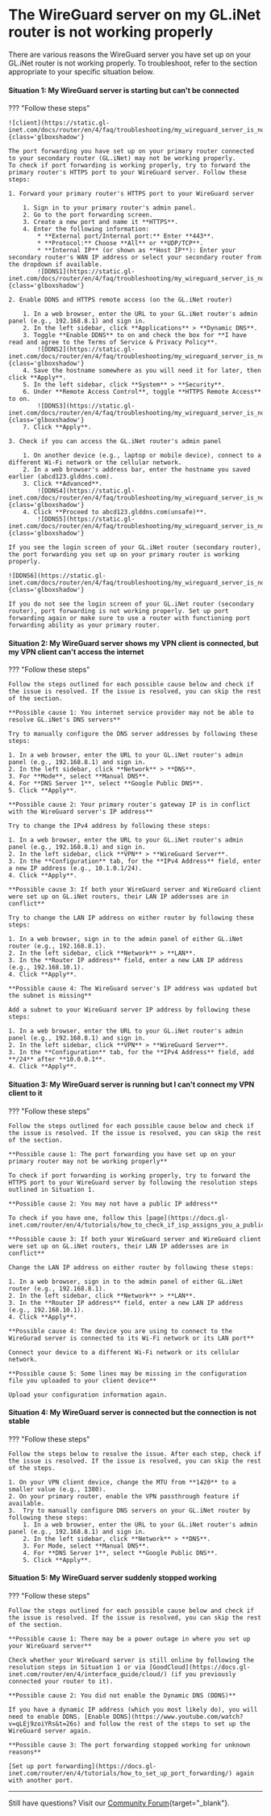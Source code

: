 # The WireGuard server on my GL.iNet router is not working properly

There are various reasons the WireGuard server you have set up on your GL.iNet router is not working properly. To troubleshoot, refer to the section appropriate to your specific situation below. 

#### Situation 1: My WireGuard server is starting but can't be connected

??? "Follow these steps"

    ![client](https://static.gl-inet.com/docs/router/en/4/faq/troubleshooting/my_wireguard_server_is_not_working/client.jpg){class='glboxshadow'}

    The port forwarding you have set up on your primary router connected to your secondary router (GL.iNet) may not be working properly. 
    To check if port forwarding is working properly, try to forward the primary router's HTTPS port to your WireGuard server. Follow these steps: 

    1. Forward your primary router's HTTPS port to your WireGuard server

        1. Sign in to your primary router's admin panel. 
        2. Go to the port forwarding screen. 
        3. Create a new port and name it **HTTPS**. 
        4. Enter the following information:
            * **External port/Internal port:** Enter **443**. 
            * **Protocol:** Choose **All** or **UDP/TCP**.
            * **Internal IP** (or shown as **Host IP**): Enter your secondary router's WAN IP address or select your secondary router from the dropdown if available.
            ![DDNS1](https://static.gl-inet.com/docs/router/en/4/faq/troubleshooting/my_wireguard_server_is_not_working/ddns1.jpg){class='glboxshadow'}

    2. Enable DDNS and HTTPS remote access (on the GL.iNet router)

        1. In a web browser, enter the URL to your GL.iNet router's admin panel (e.g., 192.168.8.1) and sign in.
        2. In the left sidebar, click **Applications** > **Dynamic DNS**. 
        3. Toggle **Enable DDNS** to on and check the box for **I have read and agree to the Terms of Service & Privacy Policy**. 
            ![DDNS2](https://static.gl-inet.com/docs/router/en/4/faq/troubleshooting/my_wireguard_server_is_not_working/ddns2.jpg){class='glboxshadow'}
        4. Save the hostname somewhere as you will need it for later, then click **Apply**. 
        5. In the left sidebar, click **System** > **Security**. 
        6. Under **Remote Access Control**, toggle **HTTPS Remote Access** to on.  
            ![DDNS3](https://static.gl-inet.com/docs/router/en/4/faq/troubleshooting/my_wireguard_server_is_not_working/ddns3.jpg){class='glboxshadow'}
        7. Click **Apply**. 

    3. Check if you can access the GL.iNet router's admin panel 

        1. On another device (e.g., laptop or mobile device), connect to a different Wi-Fi network or the cellular network. 
        2. In a web browser's address bar, enter the hostname you saved earlier (abcd123.glddns.com). 
        3. Click **Advanced**. 
            ![DDNS4](https://static.gl-inet.com/docs/router/en/4/faq/troubleshooting/my_wireguard_server_is_not_working/ddns4.jpg){class='glboxshadow'}
        4. Click **Proceed to abcd123.glddns.com(unsafe)**. 
            ![DDNS5](https://static.gl-inet.com/docs/router/en/4/faq/troubleshooting/my_wireguard_server_is_not_working/ddns5.jpg){class='glboxshadow'}

    If you see the login screen of your GL.iNet router (secondary router), the port forwarding you set up on your primary router is working properly.

    ![DDNS6](https://static.gl-inet.com/docs/router/en/4/faq/troubleshooting/my_wireguard_server_is_not_working/ddns6.jpg){class='glboxshadow'}

    If you do not see the login screen of your GL.iNet router (secondary router), port forwarding is not working properly. Set up port forwarding again or make sure to use a router with functioning port forwarding ability as your primary router. 

#### Situation 2: My WireGuard server shows my VPN client is connected, but my VPN client can't access the internet

??? "Follow these steps"

    Follow the steps outlined for each possible cause below and check if the issue is resolved. If the issue is resolved, you can skip the rest of the section. 

    **Possible cause 1: You internet service provider may not be able to resolve GL.iNet's DNS servers**

    Try to manually configure the DNS server addresses by following these steps: 

    1. In a web browser, enter the URL to your GL.iNet router's admin panel (e.g., 192.168.8.1) and sign in.
    2. In the left sidebar, click **Network** > **DNS**. 
    3. For **Mode**, select **Manual DNS**. 
    4. For **DNS Server 1**, select **Google Public DNS**. 
    5. Click **Apply**. 

    **Possible cause 2: Your primary router's gateway IP is in conflict with the WireGuard server's IP address**

    Try to change the IPv4 address by following these steps: 

    1. In a web browser, enter the URL to your GL.iNet router's admin panel (e.g., 192.168.8.1) and sign in.
    2. In the left sidebar, click **VPN** > **WireGuard Server**. 
    3. In the **Configuration** tab, for the **IPv4 Address** field, enter a new IP address (e.g., 10.1.0.1/24). 
    4. Click **Apply**. 

    **Possible cause 3: If both your WireGuard server and WireGuard client were set up on GL.iNet routers, their LAN IP addersses are in conflict**

    Try to change the LAN IP address on either router by following these steps:     

    1. In a web browser, sign in to the admin panel of either GL.iNet router (e.g., 192.168.8.1). 
    2. In the left sidebar, click **Network** > **LAN**. 
    3. In the **Router IP address** field, enter a new LAN IP address (e.g., 192.168.10.1). 
    4. Click **Apply**. 

    **Possible cause 4: The WireGuard server's IP address was updated but the subnet is missing**

    Add a subnet to your WireGuard server IP address by following these steps: 

    1. In a web browser, enter the URL to your GL.iNet router's admin panel (e.g., 192.168.8.1) and sign in.
    2. In the left sidebar, click **VPN** > **WireGuard Server**. 
    3. In the **Configuration** tab, for the **IPv4 Address** field, add **/24** after **10.0.0.1**. 
    4. Click **Apply**. 

#### Situation 3: My WireGuard server is running but I can't connect my VPN client to it

??? "Follow these steps"

    Follow the steps outlined for each possible cause below and check if the issue is resolved. If the issue is resolved, you can skip the rest of the section. 

    **Possible cause 1: The port forwarding you have set up on your primary router may not be working properly**

    To check if port forwarding is working properly, try to forward the HTTPS port to your WireGuard server by following the resolution steps outlined in Situation 1. 

    **Possible cause 2: You may not have a public IP address**

    To check if you have one, follow this [page](https://docs.gl-inet.com/router/en/4/tutorials/how_to_check_if_isp_assigns_you_a_public_ip_address/). 

    **Possible cause 3: If both your WireGuard server and WireGuard client were set up on GL.iNet routers, their LAN IP addersses are in conflict**

    Change the LAN IP address on either router by following these steps: 

    1. In a web browser, sign in to the admin panel of either GL.iNet router (e.g., 192.168.8.1). 
    2. In the left sidebar, click **Network** > **LAN**. 
    3. In the **Router IP address** field, enter a new LAN IP address (e.g., 192.168.10.1). 
    4. Click **Apply**. 

    **Possible cause 4: The device you are using to connect to the WireGurad server is connected to its Wi-Fi network or its LAN port** 

    Connect your device to a different Wi-Fi network or its cellular network. 

    **Possible cause 5: Some lines may be missing in the configuration file you uploaded to your client device**

    Upload your configuration information again. 

#### Situation 4: My WireGuard server is connected but the connection is not stable

??? "Follow these steps"

    Follow the steps below to resolve the issue. After each step, check if the issue is resolved. If the issue is resolved, you can skip the rest of the steps.

    1. On your VPN client device, change the MTU from **1420** to a smaller value (e.g., 1380).
    2. On your primary router, enable the VPN passthrough feature if available. 
    3.  Try to manually configure DNS servers on your GL.iNet router by following these steps: 
        1. In a web browser, enter the URL to your GL.iNet router's admin panel (e.g., 192.168.8.1) and sign in.
        2. In the left sidebar, click **Network** > **DNS**. 
        3. For Mode, select **Manual DNS**. 
        4. For **DNS Server 1**, select **Google Public DNS**. 
        5. Click **Apply**. 

#### Situation 5: My WireGuard server suddenly stopped working

??? "Follow these steps"

    Follow the steps outlined for each possible cause below and check if the issue is resolved. If the issue is resolved, you can skip the rest of the section. 

    **Possible cause 1: There may be a power outage in where you set up your WireGuard server**

    Check whether your WireGuard server is still online by following the resolution steps in Situation 1 or via [GoodCloud](https://docs.gl-inet.com/router/en/4/interface_guide/cloud/) (if you previously connected your router to it).

    **Possible cause 2: You did not enable the Dynamic DNS (DDNS)**

    If you have a dynamic IP address (which you most likely do), you will need to enable DDNS. [Enable DDNS](https://www.youtube.com/watch?v=qLEj9zoiYRs&t=26s) and follow the rest of the steps to set up the WireGuard server again. 

    **Possible cause 3: The port forwarding stopped working for unknown reasons**

    [Set up port forwarding](https://docs.gl-inet.com/router/en/4/tutorials/how_to_set_up_port_forwarding/) again with another port. 

---

Still have questions? Visit our [Community Forum](https://forum.gl-inet.com){target="_blank"}.
